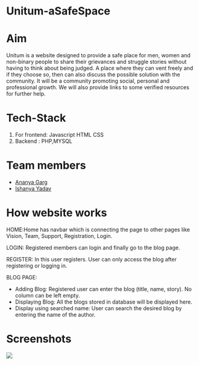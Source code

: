 # Unitum-aSafeSpace

# Aim
Unitum is a website designed to provide a safe place for men, women and non-binary people to share their grievances and struggle stories without having to think about being judged. A place where they can vent freely and if they choose so, then can also discuss the possible solution with the community. It will be a community promoting social, personal and professional growth. We will also provide links to some verified resources for further help.

# Tech-Stack

1. For frontend: Javascript
                  HTML
                  CSS
2. Backend : PHP,MYSQL

# Team members

- [Ananya Garg](https://github.com/ananya-codes)
- [Ishanya Yadav](https://github.com/aynahsi)

# How website works
HOME:Home has navbar which is connecting the page to other pages like Vision, Team, Support, Registration, Login.

LOGIN:
Registered members can login and finally go to the blog page. 

REGISTER:
In this user registers. User can only access the blog after registering or logging in.

BLOG PAGE: 
- Adding Blog: Registered user can enter the blog (title, name, story). No column can be left empty.
- Displaying Blog: All the blogs stored in database will be displayed here.
- Display using searched name: User can search the desired blog by entering the name of the author.

# Screenshots

![](https://github.com/aynahsi/Unitum-aSafeSpace/blob/master/readme-img/screen-capture%20(1).gif)
